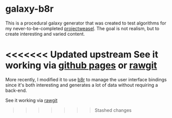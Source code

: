 # galaxy-b8r

This is a procedural galaxy generator that was created to test algorithms for
my never-to-be-completed [projectweasel](http://projectweasel.com/). The goal
is not realism, but to create interesting and varied content.

<<<<<<< Updated upstream
See it working via [github pages](https://tonioloewald.github.io/galaxy-b8r/index.html)
or [rawgit](https://rawgit.com/tonioloewald/galaxy-b8r/master/)
=======
More recently, I modified it to use [b8r](https://bindinator.com) to manage 
the user interface bindings since it's both interesting and generates a lot
of data without requiring a back-end.

See it working via [rawgit](https://rawgit.com/tonioloewald/galaxy-b8r/master/)
>>>>>>> Stashed changes
